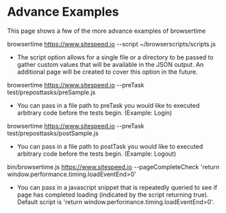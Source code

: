 Advance Examples
================

This page shows a few of the more advance examples of browsertime

browsertime https://www.sitespeed.io --script ~/browserscripts/scripts.js

- The script option allows for a single file or a directory to be passed to gather custom values that will be available in the JSON output. An additional page will be created to cover this option in the future.

browsertime https://www.sitespeed.io --preTask test/preposttasks/preSample.js

- You can pass in a file path to preTask you would like to executed arbitrary code before the tests begin. (Example: Login)

browsertime https://www.sitespeed.io --preTask test/preposttasks/postSample.js

- You can pass in a file path to postTask you would like to executed arbitrary code before the tests begin. (Example: Logout)

bin/browsertime.js https://www.sitespeed.io --pageCompleteCheck 'return window.performance.timing.loadEventEnd>0'

- You can pass in a javascript snippet that is repeatedly queried to see if page has completed loading (indicated by the script returning true). Default script is 'return window.performance.timing.loadEventEnd>0'.
